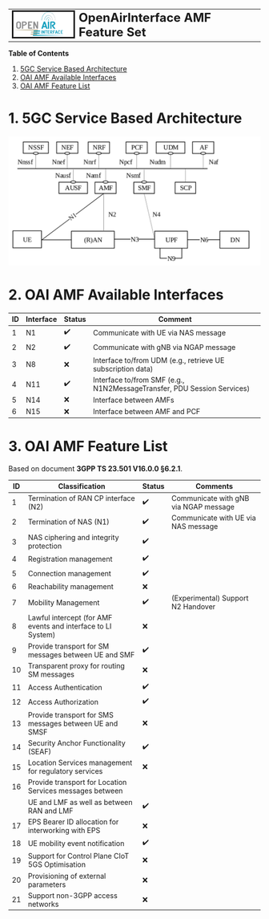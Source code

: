 <table style="border-collapse: collapse; border: none;">
  <tr style="border-collapse: collapse; border: none;">
    <td style="border-collapse: collapse; border: none;">
      <a href="http://www.openairinterface.org/">
         <img src="./images/oai_final_logo.png" alt="" border=3 height=50 width=150>
         </img>
      </a>
    </td>
    <td style="border-collapse: collapse; border: none; vertical-align: center;">
      <b><font size = "5">OpenAirInterface AMF Feature Set</font></b>
    </td>
  </tr>
</table>

**Table of Contents**

1. [5GC Service Based Architecture](#1-5gc-service-based-architecture)
2. [OAI AMF Available Interfaces](#2-oai-smf-available-interfaces)
3. [OAI AMF Feature List](#3-oai-smf-feature-list)

# 1. 5GC Service Based Architecture #

![5GC SBA](./images/5gc_sba.png)

# 2. OAI AMF Available Interfaces #

| **ID** | **Interface** | **Status**         | **Comment**                                                               |
| ------ | ------------- | ------------------ | --------------------------------------------------------------------------|
| 1      | N1            | :heavy_check_mark: | Communicate with UE via NAS message                                       |
| 2      | N2            | :heavy_check_mark: | Communicate with gNB via NGAP message                                     |
| 3      | N8            | :x:                | Interface to/from UDM (e.g., retrieve UE subscription data)               |
| 4      | N11           | :heavy_check_mark: | Interface to/from SMF (e.g., N1N2MessageTransfer, PDU Session Services)   |
| 5      | N14           | :x:                | Interface between AMFs                                                    |
| 6      | N15           | :x:                | Interface between AMF and PCF                                             |

# 3. OAI AMF Feature List #

Based on document **3GPP TS 23.501 V16.0.0 §6.2.1**.

| **ID** | **Classification**                                                  | **Status**         | **Comments**                                |
| ------ | ------------------------------------------------------------------- | ------------------ | ------------------------------------------- |
| 1      | Termination of RAN CP interface (N2)                                | :heavy_check_mark: | Communicate with gNB via NGAP message       |
| 2      | Termination of NAS (N1)                                             | :heavy_check_mark: | Communicate with UE via NAS message         |
| 3      | NAS ciphering and integrity protection                              | :heavy_check_mark: |                                             |
| 4      | Registration management                                             | :heavy_check_mark: |                                             |
| 5      | Connection management                                               | :heavy_check_mark: |                                             |
| 6      | Reachability management                                             | :x:                |                                             |
| 7      | Mobility Management                                                 | :heavy_check_mark: | (Experimental) Support N2 Handover          |
| 8      | Lawful intercept (for AMF events and interface to LI System)        | :x:                |                                             |
| 9      | Provide transport for SM messages between UE and SMF                | :heavy_check_mark: |                                             |
| 10     | Transparent proxy for routing SM messages                           | :x:                |                                             |
| 11     | Access Authentication                                               | :heavy_check_mark: |                                             |
| 12     | Access Authorization                                                | :heavy_check_mark: |                                             |
| 13     | Provide transport for SMS messages between UE and SMSF             | :x:                |                                             |
| 14     | Security Anchor Functionality (SEAF)                                | :heavy_check_mark: |                                             |
| 15     | Location Services management for regulatory services                | :x:                |                                             |
| 16     | Provide transport for Location Services messages between            |                    |                                             |
|        | UE and LMF as well as between RAN and LMF                          | :heavy_check_mark: |                                             |
| 17     | EPS Bearer ID allocation for interworking with EPS                 | :x:                |                                             |
| 18     | UE mobility event notification                                      | :heavy_check_mark: |                                             |
| 19     | Support for Control Plane CIoT 5GS Optimisation                    | :x:                |                                             |
| 20     | Provisioning of external parameters                                 | :x:                |                                             |
| 21     | Support non-3GPP access networks                                    | :x:                |                                             |

